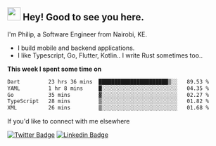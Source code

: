 <h2><img src="https://slackmojis.com/emojis/3643-cool-doge/download" width="30"/> Hey! Good to see you here.</h2>

<p>I'm Philip, a Software Engineer from Nairobi, KE. 

- I build mobile and backend applications.
- I like Typescript, Go, Flutter, Kotlin.. I write Rust sometimes too..</p>

**This week I spent some time on**
<!--START_SECTION:waka-->

```txt
Dart         23 hrs 36 mins  ██████████████████████▒░░   89.53 %
YAML         1 hr 8 mins     █░░░░░░░░░░░░░░░░░░░░░░░░   04.35 %
Go           35 mins         ▓░░░░░░░░░░░░░░░░░░░░░░░░   02.27 %
TypeScript   28 mins         ▒░░░░░░░░░░░░░░░░░░░░░░░░   01.82 %
XML          26 mins         ▒░░░░░░░░░░░░░░░░░░░░░░░░   01.68 %
```

<!--END_SECTION:waka-->

If you'd like to connect with me elsewhere

[![Twitter Badge](https://img.shields.io/badge/-Twitter-1ca0f1?style=flat-square&labelColor=1ca0f1&logo=twitter&logoColor=white&link=https://twitter.com/_diogorodrigues)](https://twitter.com/kimathiphil)  [![Linkedin Badge](https://img.shields.io/badge/-LinkedIn-blue?style=flat-square&logo=Linkedin&logoColor=white&link=https://www.linkedin.com/in/philip-kimathi-2604a9114/)](https://www.linkedin.com/in/philip-kimathi-2604a9114/)

